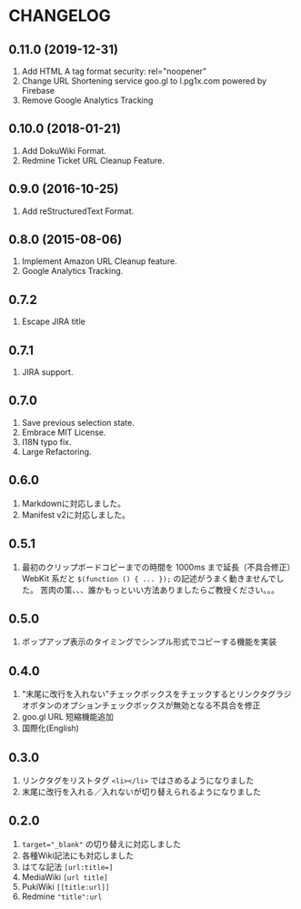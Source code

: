 CHANGELOG
============

0.11.0 (2019-12-31)
---------------------------------------------------------------------

1. Add HTML A tag format security: rel="noopener"
2. Change URL Shortening service goo.gl to l.pg1x.com powered by Firebase
3. Remove Google Analytics Tracking

0.10.0 (2018-01-21)
---------------------------------------------------------------------

1. Add DokuWiki Format.
2. Redmine Ticket URL Cleanup Feature.

0.9.0 (2016-10-25)
---------------------------------------------------------------------

1. Add reStructuredText Format.

0.8.0 (2015-08-06)
---------------------------------------------------------------------

1. Implement Amazon URL Cleanup feature.
2. Google Analytics Tracking.

0.7.2
---------------------------------------------------------------------

1. Escape JIRA title

0.7.1
-------

1. JIRA support.

0.7.0
-------

1. Save previous selection state.
1. Embrace MIT License.
1. I18N typo fix.
1. Large Refactoring.

0.6.0
-------

1. Markdownに対応しました。
1. Manifest v2に対応しました。

0.5.1
-------

1. 最初のクリップボードコピーまでの時間を 1000ms まで延長（不具合修正）
WebKit 系だと `$(function () { ... });` の記述がうまく動きませんでした。
苦肉の策、、、誰かもっといい方法ありましたらご教授ください。。。

0.5.0
-------

1. ポップアップ表示のタイミングでシンプル形式でコピーする機能を実装

0.4.0
-------

1. "末尾に改行を入れない"チェックボックスをチェックするとリンクタグラジオボタンのオプションチェックボックスが無効となる不具合を修正
1. goo.gl URL 短縮機能追加
1. 国際化(English)

0.3.0
-------

1. リンクタグをリストタグ `<li></li>` ではさめるようになりました
1. 末尾に改行を入れる／入れないが切り替えられるようになりました

0.2.0
-------

1. `target="_blank"` の切り替えに対応しました
1. 各種Wiki記法にも対応しました
  1. はてな記法 `[url:title=]`
  1. MediaWiki `[url title]`
  1. PukiWiki `[[title:url]]`
  1. Redmine `"title":url`

